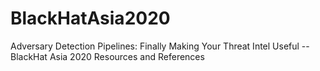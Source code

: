 # BlackHatAsia2020
Adversary Detection Pipelines: Finally Making Your Threat Intel Useful -- BlackHat Asia 2020 Resources and References
